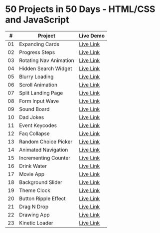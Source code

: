 # 50 Projects in 50 Days - HTML/CSS and JavaScript


|  #  | Project | Live Demo |
| :-: | --------------------------------------------------------------------------------------------------------------------------- | --------------------------------------------------------------------------------- |
| 01  | Expanding Cards | [Live Link](https://50projects-expending-cards.netlify.app/) |
| 02  | Progress Steps  | [Live Link](https://50projects-prograss-steps.netlify.app/) |
| 03  | Rotating Nav Animation | [Live Link](https://50project-rotating-navbar.netlify.app/) |
| 04  | Hidden Search Widget | [Live Link](https://50project-hidden-search.netlify.app/) |
| 05  | Blurry Loading | [Live Link](https://50project-blurry-loading-backgraound.netlify.app/) |
| 06  | Scroll Animation | [Live Link](https://50project-animation-scroll.netlify.app/) |
| 07  | Split Landing Page | [Live Link](https://50project-split-page-landing.netlify.app/) |
| 08  | Form Input Wave | [Live Link](https://50project-form-input-wave.netlify.app/) |
| 09  | Sound Board | [Live Link](https://50project-sound-track.netlify.app/) |
| 10  | Dad Jokes | [Live Link](https://50project-dad-jokes.netlify.app/) |
| 11  | Event Keycodes | [Live Link](https://50project-event-kaycodes.netlify.app/) |
| 12  | Faq Collapse | [Live Link](https://50project-faq-collapse.netlify.app/) |
| 13  | Random Choice Picker | [Live Link](https://50project-random-choice-maker.netlify.app/) |
| 14  | Animated Navigation | [Live Link](https://50project-navigation-animated.netlify.app/) |
| 15  | Incrementing Counter | [Live Link](https://50project-increment-counter.netlify.app/) |
| 16  | Drink Water | [Live Link](https://50project-drink-water-track.netlify.app/) |
| 17  | Movie App | [Live Link](https://50-project-movie-app.netlify.app/) |
| 18  | Background Slider | [Live Link](https://50project-slider-background.netlify.app/) |
| 19  | Theme Clock | [Live Link](https://50-project-theme-clock.netlify.app/) |
| 20  | Button Ripple Effect | [Live Link](https://50project-button-effect-ripple.netlify.app/) |
| 21  | Drag N Drop | [Live Link](https://50project-drag-n-drop.netlify.app/) |
| 22  | Drawing App | [Live Link](https://50project-drawing-app-jihad.netlify.app/) |
| 23  | Kinetic Loader | [Live Link](https://50project-kinetic-loader-jihad.netlify.app/) |